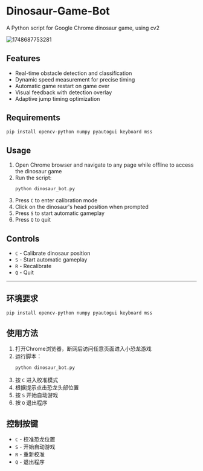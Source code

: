 # Dinosaur-Game-Bot

A Python script for Google Chrome dinosaur game, using cv2

![1748687753281](https://github.com/user-attachments/assets/1477d940-58d6-4252-8e39-016454409d73)


## Features

- Real-time obstacle detection and classification
- Dynamic speed measurement for precise timing
- Automatic game restart on game over
- Visual feedback with detection overlay
- Adaptive jump timing optimization

## Requirements

```bash
pip install opencv-python numpy pyautogui keyboard mss
```

## Usage

1. Open Chrome browser and navigate to any page while offline to access the dinosaur game
2. Run the script:
   ```bash
   python dinosaur_bot.py
   ```
3. Press `C` to enter calibration mode
4. Click on the dinosaur's head position when prompted
5. Press `S` to start automatic gameplay
6. Press `Q` to quit

## Controls

- `C` - Calibrate dinosaur position
- `S` - Start automatic gameplay
- `R` - Recalibrate
- `Q` - Quit

---

## 环境要求

```bash
pip install opencv-python numpy pyautogui keyboard mss
```

## 使用方法

1. 打开Chrome浏览器，断网后访问任意页面进入小恐龙游戏
2. 运行脚本：
   ```bash
   python dinosaur_bot.py
   ```
3. 按 `C` 进入校准模式
4. 根据提示点击恐龙头部位置
5. 按 `S` 开始自动游戏
6. 按 `Q` 退出程序

## 控制按键

- `C` - 校准恐龙位置
- `S` - 开始自动游戏
- `R` - 重新校准
- `Q` - 退出程序
